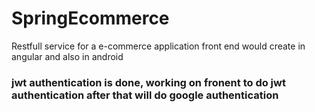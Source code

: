 # SpringEcommerce
Restfull service for a e-commerce application 
front end would create in angular and also in android

### jwt authentication is done, working on fronent to do jwt authentication after that will do google authentication

